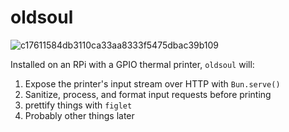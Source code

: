 # oldsoul

![c17611584db3110ca33aa8333f5475dbac39b109](https://github.com/rconjoe/oldsoul/assets/48492680/0b9dd421-a506-43e0-95f2-4b03b5b9d863)

Installed on an RPi with a GPIO thermal printer, `oldsoul` will:

1. Expose the printer's input stream over HTTP with `Bun.serve()` 
2. Sanitize, process, and format input requests before printing
3. prettify things with `figlet`
4. Probably other things later
